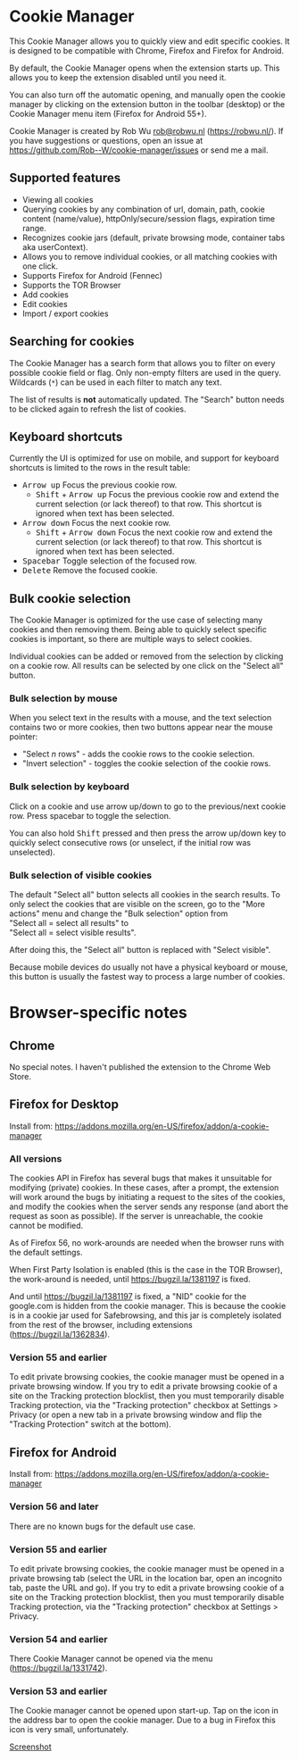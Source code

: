 # Cookie Manager

This Cookie Manager allows you to quickly view and edit specific cookies.
It is designed to be compatible with Chrome, Firefox and Firefox for Android.

By default, the Cookie Manager opens when the extension starts up. This allows
you to keep the extension disabled until you need it.

You can also turn off the automatic opening, and manually open the cookie
manager by clicking on the extension button in the toolbar (desktop) or the
Cookie Manager menu item (Firefox for Android 55+).

Cookie Manager is created by Rob Wu <rob@robwu.nl> (https://robwu.nl/).
If you have suggestions or questions, open an issue at https://github.com/Rob--W/cookie-manager/issues or send me a mail.

## Supported features

- Viewing all cookies
- Querying cookies by any combination of url, domain, path, cookie content (name/value), httpOnly/secure/session flags, expiration time range.
- Recognizes cookie jars (default, private browsing mode, container tabs aka userContext).
- Allows you to remove individual cookies, or all matching cookies with one click.
- Supports Firefox for Android (Fennec)
- Supports the TOR Browser
- Add cookies
- Edit cookies
- Import / export cookies


## Searching for cookies
The Cookie Manager has a search form that allows you to filter on every possible
cookie field or flag. Only non-empty filters are used in the query.
Wildcards (`*`) can be used in each filter to match any text.

The list of results is **not** automatically updated. The "Search" button needs
to be clicked again to refresh the list of cookies.


## Keyboard shortcuts

Currently the UI is optimized for use on mobile, and support for keyboard shortcuts is limited to
the rows in the result table:

- <kbd>Arrow up</kbd> Focus the previous cookie row.
  * <kbd>Shift</kbd> + <kbd>Arrow up</kbd> Focus the previous cookie row and
    extend the current selection (or lack thereof) to that row.
    This shortcut is ignored when text has been selected.
- <kbd>Arrow down</kbd> Focus the next cookie row.
  * <kbd>Shift</kbd> + <kbd>Arrow down</kbd> Focus the next cookie row and
    extend the current selection (or lack thereof) to that row.
    This shortcut is ignored when text has been selected.
- <kbd>Spacebar</kbd> Toggle selection of the focused row.
- <kbd>Delete</kbd> Remove the focused cookie.


## Bulk cookie selection
The Cookie Manager is optimized for the use case of selecting many cookies and
then removing them. Being able to quickly select specific cookies is important,
so there are multiple ways to select cookies.

Individual cookies can be added or removed from the selection by clicking on a
cookie row. All results can be selected by one click on the "Select all" button.

### Bulk selection by mouse
When you select text in the results with a mouse, and the text selection
contains two or more cookies, then two buttons appear near the mouse pointer:

- "Select *n* rows" - adds the cookie rows to the cookie selection.
- "Invert selection" - toggles the cookie selection of the cookie rows.

### Bulk selection by keyboard
Click on a cookie and use arrow up/down to go to the previous/next cookie row.
Press spacebar to toggle the selection.

You can also hold <kbd>Shift</kbd> pressed and then press the arrow up/down
key to quickly select consecutive rows (or unselect, if the initial row was
unselected).

### Bulk selection of visible cookies
The default "Select all" button selects all cookies in the search results.
To only select the cookies that are visible on the screen, go to the
"More actions" menu and change the "Bulk selection" option from  
"Select all = select all results" to  
"Select all = select visible results".

After doing this, the "Select all" button is replaced with "Select visible".

Because mobile devices do usually not have a physical keyboard or mouse, this
button is usually the fastest way to process a large number of cookies.


# Browser-specific notes
## Chrome
No special notes. I haven't published the extension to the Chrome Web Store.

## Firefox for Desktop
Install from: https://addons.mozilla.org/en-US/firefox/addon/a-cookie-manager

### All versions
The cookies API in Firefox has several bugs that makes it unsuitable for
modifying (private) cookies. In these cases, after a prompt, the extension will
work around the bugs by initiating a request to the sites of the cookies, and
modify the cookies when the server sends any response (and abort the request as
soon as possible).
If the server is unreachable, the cookie cannot be modified.

As of Firefox 56, no work-arounds are needed when the browser runs with the
default settings.

When First Party Isolation is enabled (this is the case in the TOR Browser),
the work-around is needed, until https://bugzil.la/1381197 is fixed.

And until https://bugzil.la/1381197 is fixed, a "NID" cookie for the google.com
is hidden from the cookie manager. This is because the cookie is in a cookie jar
used for Safebrowsing, and this jar is completely isolated from the rest of the
browser, including extensions (https://bugzil.la/1362834).

### Version 55 and earlier
To edit private browsing cookies, the cookie manager must be opened in a private
browsing window. If you try to edit a private browsing cookie of a
site on the Tracking protection blocklist, then you must temporarily disable
Tracking protection, via the "Tracking protection" checkbox at Settings >
Privacy (or open a new tab in a private browsing window and flip the
"Tracking Protection" switch at the bottom).

## Firefox for Android
Install from: https://addons.mozilla.org/en-US/firefox/addon/a-cookie-manager

### Version 56 and later
There are no known bugs for the default use case.

### Version 55 and earlier
To edit private browsing cookies, the cookie manager must be opened in a
private browsing tab (select the URL in the location bar, open an incognito
tab, paste the URL and go). If you try to edit a private browsing cookie of a
site on the Tracking protection blocklist, then you must temporarily disable
Tracking protection, via the "Tracking protection" checkbox at Settings >
Privacy.

### Version 54 and earlier
There Cookie Manager cannot be opened via the menu (https://bugzil.la/1331742).

### Version 53 and earlier
The Cookie manager cannot be opened upon start-up. Tap on the icon in the
address bar to open the cookie manager. Due to a bug in Firefox this icon is
very small, unfortunately.

[Screenshot](https://addons.cdn.mozilla.net/user-media/previews/full/183/183935.png)
